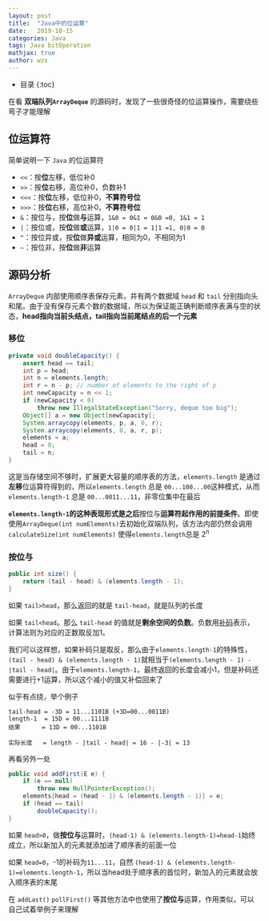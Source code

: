 ```yaml
---
layout: post
title:  "Java中的位运算"
date:   2019-10-15
categories: Java
tags: Java bitOperation
mathjax: true
author: wzx
---
```


- 目录
{:toc}

在看 **双端队列`ArrayDeque`** 的源码时，发现了一些很奇怪的位运算操作，需要绕些弯子才能理解





## 位运算符
简单说明一下 `Java` 的位运算符
- `<<`：按**位**左移，低位补0
- `>>`：按**位**右移，高位补0，负数补1
- `<<<`：按**位**左移，低位补0，**不算符号位**
- `>>>`：按**位**右移，高位补0，**不算符号位**
- `&`：按位与，按**位**做**与**运算，`1&0 = 0&1 = 0&0 =0, 1&1 = 1`
- `|`：按位或，按**位**做**或**运算，`1|0 = 0|1 = 1|1 =1, 0|0 = 0`
- `^`：按位异或，按**位**做**异或**运算，相同为0，不相同为1
- `~`：按位非，按**位**做**非**运算

## 源码分析
`ArrayDeque` 内部使用顺序表保存元素，并有两个数据域 `head` 和 `tail` 分别指向头和尾。由于没有保存元素个数的数据域，所以为保证能正确判断顺序表满与空的状态，**head指向当前头结点，tail指向当前尾结点的后一个元素**

### 移位
```java
private void doubleCapacity() {
    assert head == tail;
    int p = head;
    int n = elements.length;
    int r = n - p; // number of elements to the right of p
    int newCapacity = n << 1;
    if (newCapacity < 0)
        throw new IllegalStateException("Sorry, deque too big");
    Object[] a = new Object[newCapacity];
    System.arraycopy(elements, p, a, 0, r);
    System.arraycopy(elements, 0, a, r, p);
    elements = a;
    head = 0;
    tail = n;
}
```
这是当存储空间不够时，扩展更大容量的顺序表的方法，`elements.length` 是通过**左移**位运算符得到的，所以`elements.length` 总是 `00...100...00`这种模式，从而 `elements.length-1` 总是 `00...0011...11`，非零位集中在最后

**`elements.length-1`的这种表现形式是之后**按位与**运算符起作用的前提条件**。即使使用`ArrayDeque(int numElements)`去初始化双端队列，该方法内部仍然会调用 `calculateSize(int numElements)` 使得`elements.length`总是 $2^n$

### 按位与

```java
public int size() {
    return (tail - head) & (elements.length - 1);
}
```
如果 `tail>head`，那么返回的就是 `tail-head`，就是队列的长度

如果  `tail<head`。那么 `tail-head` 的值就是**剩余空间的负数**。负数用[补码](https://baike.baidu.com/item/%E8%A1%A5%E7%A0%81)表示，计算法则为对应的正数取反加1。

我们可以这样想，如果补码只是取反，那么由于`elements.length-1`的特殊性，`(tail - head) & (elements.length - 1)`就相当于`(elements.length - 1) - |tail - head|`。由于`elements.length-1`，最终返回的长度会减小1，但是补码还需要进行+1运算，所以这个减小的值又补偿回来了

似乎有点绕，举个例子
```
tail-head = -3D = 11...1101B (+3D=00...0011B)
length-1  = 15D = 00...1111B
结果      = 13D = 00...1101B

实际长度   = length - |tail - head| = 16 - |-3| = 13
```

再看另外一处

```java
public void addFirst(E e) {
    if (e == null)
        throw new NullPointerException();
    elements[head = (head - 1) & (elements.length - 1)] = e;
    if (head == tail)
        doubleCapacity();
}
```
如果 `head>0`，做**按位与**运算时，`(head-1) & (elements.length-1)=head-1`始终成立，所以新加入的元素就添加进了顺序表的前面一位

如果 `head=0`，-1的补码为`11...11`，自然 `(head-1) & (elements.length-1)=elements.length-1`，所以当head处于顺序表的首位时，新加入的元素就会放入顺序表的末尾

在 `addLast()` `pollFirst()` 等其他方法中也使用了**按位与**运算，作用类似，可以自己试着举例子来理解
